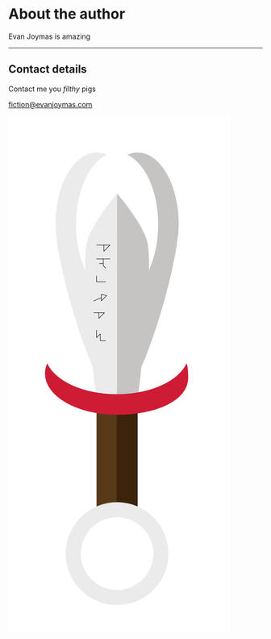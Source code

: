 # About the author

Evan Joymas is amazing

---

## Contact details


Contact me you _filthy_ pigs

fiction@evanjoymas.com

![A map](/content/media/Claimer.png)
